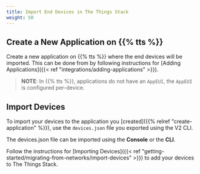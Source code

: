 ```yaml
---
title: Import End Devices in The Things Stack
weight: 50
---
```


## Create a New Application on {{% tts %}}

Create a new application on {{% tts %}} where the end devices will be imported. This can be done from by following instructions for [Adding Applications]({{< ref "integrations/adding-applications" >}}).

> **NOTE**: In {{% tts %}}, applications do not have an `AppEUI`, the `AppEUI` is configured per-device.

## Import Devices

To import your devices to the application you [created]({{% relref "create-application" %}}), use the `devices.json` file you exported using the V2 CLI.

The devices.json file can be imported using the **Console** or the **CLI**. 

Follow the instructions for [Importing Devices]({{< ref "getting-started/migrating-from-networks/import-devices" >}}) to add your devices to The Things Stack.